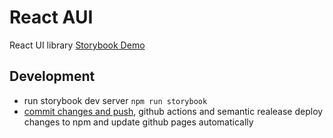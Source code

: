 # React AUI

React UI library [Storybook Demo](https://izemil.github.io/react-aui/)

## Development

-   run storybook dev server `npm run storybook`
-   [commit changes and push](https://semantic-release.gitbook.io/semantic-release/), github actions and semantic realease deploy changes to npm and update github pages automatically
